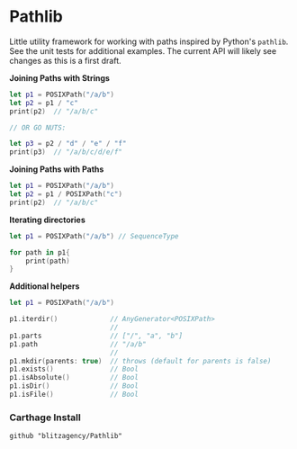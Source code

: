 # Pathlib

Little utility framework for working with paths inspired by Python's `pathlib`.
See the unit tests for additional examples. The current API will likely see
changes as this is a first draft.


**Joining Paths with Strings**

```swift
let p1 = POSIXPath("/a/b")
let p2 = p1 / "c"
print(p2)  // "/a/b/c"

// OR GO NUTS:

let p3 = p2 / "d" / "e" / "f"
print(p3)  // "/a/b/c/d/e/f"
```

**Joining Paths with Paths**

```swift
let p1 = POSIXPath("/a/b")
let p2 = p1 / POSIXPath("c")
print(p2)  // "/a/b/c"
```


**Iterating directories**

```swift
let p1 = POSIXPath("/a/b") // SequenceType

for path in p1{
    print(path)
}
```

**Additional helpers**

```swift
let p1 = POSIXPath("/a/b")

p1.iterdir()             // AnyGenerator<POSIXPath>
                         //
p1.parts                 // ["/", "a", "b"]
p1.path                  // "/a/b"
                         //
p1.mkdir(parents: true)  // throws (default for parents is false)
p1.exists()              // Bool
p1.isAbsolute()          // Bool
p1.isDir()               // Bool
p1.isFile()              // Bool
```


### Carthage Install

```
github "blitzagency/Pathlib"
```
